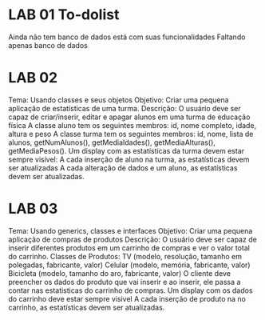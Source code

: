 # LAB 01  To-dolist 
Ainda não tem banco de dados
está com suas funcionalidades 
Faltando apenas banco de dados
# LAB 02
Tema: Usando classes e seus objetos
Objetivo: Criar uma pequena aplicação de estatísticas de uma turma.
Descrição:  O usuário deve ser capaz de criar/inserir, editar e apagar alunos em uma turma de educação física
A classe aluno tem os seguintes membros: id, nome completo, idade, altura e peso
A classe turma tem os seguintes membros: id, nome, lista de alunos, getNumAlunos(), getMediaIdades(), getMediaAlturas(), getMediaPesos().
Um display com as estatísticas da turma devem estar sempre visível:	
A cada inserção de aluno na turma, as estatísticas devem ser atualizadas
A cada alteração de dados e um aluno, as estatísticas devem ser atualizadas.

# LAB 03
Tema: Usando generics, classes e interfaces
Objetivo: Criar uma pequena aplicação de compras de produtos
Descrição:  O usuário deve ser capaz de inserir diferentes produtos em um carrinho de compras e ver o valor total do carrinho.
Classes de Produtos: 
TV (modelo, resolução, tamanho em polegadas, fabricante, valor)
Celular (modelo, memória, fabricante, valor)
Bicicleta (modelo, tamanho do aro, fabricante, valor)
   O cliente deve preencher os dados do produto que vai inserir e ao inserir, ele passa a contar nas estatisticas do carrinho de compras.
Um display com os dados do carrinho deve estar sempre visivel
A cada inserção de produto na no carrinho, as estatísticas devem ser atualizadas.
